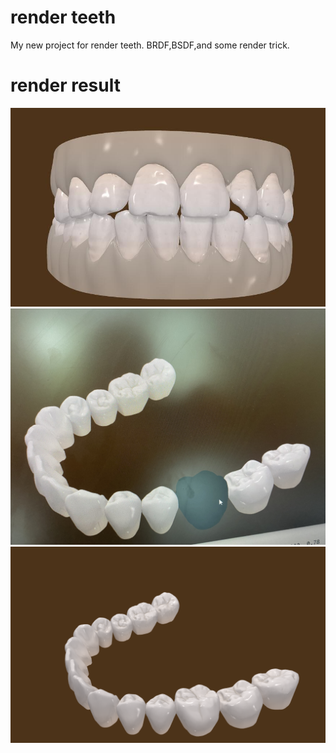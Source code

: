 # render teeth 
My new project for render teeth. 
BRDF,BSDF,and some render trick. 

# render result 
![image-20201102214919184](IMG_0716.JPG)
![image-20201102214919184](IMG_0698.JPG)
![image-20201102214919184](IMG_0699.PNG)